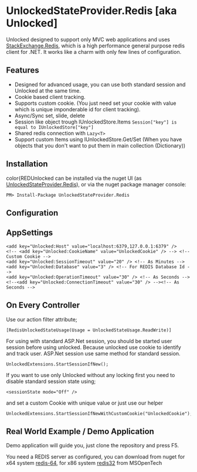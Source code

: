 UnlockedStateProvider.Redis [aka Unlocked]
===================

Unlocked designed to support only MVC web applications and uses [StackExchange.Redis](https://github.com/StackExchange/StackExchange.Redis), which is a high performance general purpose redis client for .NET. 
It works like a charm with only few lines of configuration.

Features
--

- Designed for advanced usage, you can use both standard session and Unlocked at the same time.
- Cookie based client tracking.
- Supports custom cookie. (You just need set your cookie with value which is unique imponderable id for client tracking).
- Async/Sync set, slide, delete
- Session like object trough IUnlockedStore.Items `Session["key"] is equal to IUnlockedStore["key"]`
- Shared redis connection with `Lazy<T>`
- Support custom Items using IUnlockedStore.Get/Set (When you have objects that you don't want to put them in main collection (Dictionary))

Installation
--

color{REDUnlocked can be installed via the nuget UI (as [UnlockedStateProvider.Redis](https://www.nuget.org/packages/UnlockedStateProvider.Redis/)), or via the nuget package manager console:

	PM> Install-Package UnlockedStateProvider.Redis

Configuration
--

AppSettings
-

	<add key="Unlocked:Host" value="localhost:6379,127.0.0.1:6379" />
	<!-- <add key="Unlocked:CookieName" value="UnlockedCookie" /> --> <!-- Custom Cookie -->
	<add key="Unlocked:SessionTimeout" value="20" /> <!-- As Minutes -->
	<add key="Unlocked:Database" value="3" /> <!-- For REDIS Database Id -->
	<add key="Unlocked:OperationTimeout" value="30" /> <!-- As Seconds -->
	<!--<add key="Unlocked:ConnectionTimeout" value="30" /> --><!-- As Seconds -->

On Every Controller
-
Use our action filter attribute;

	[RedisUnlockedStateUsage(Usage = UnlockedStateUsage.ReadWrite)]

For using with standard ASP.Net session, you should be started user session before using unlocked. Because unlocked use cookie to identify and track user. ASP.Net session use same method for standard session.

	UnlockedExtensions.StartSessionIfNew();

If you want to use only Unlocked without any locking first you need to disable standard session state using; 

	<sessionState mode="Off" />

and set a custom Cookie with unique value or just use our helper

	UnlockedExtensions.StartSessionIfNewWithCustomCookie("UnlockedCookie");


Real World Example / Demo Application
--

Demo application will guide you, just clone the repository and press F5. 

You need a REDIS server as configured, you can download from nuget for x64 system [redis-64](https://www.nuget.org/packages/Redis-64/), for x86 system [redis32](https://www.nuget.org/packages/Redis-32/) from MSOpenTech
